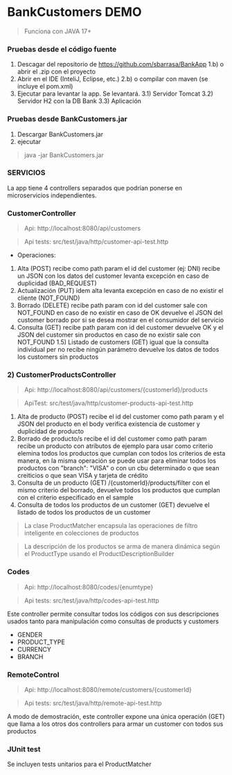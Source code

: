 # BankCustomers DEMO

>Funciona con JAVA 17+

### Pruebas desde el código fuente 
1) Descagar del repositorio de https://github.com/sbarrasa/BankApp
1.b) o abrir el .zip con el proyecto
2) Abrir en el IDE (InteliJ, Eclipse, etc.) 
2.b) o compilar con maven (se incluye el pom.xml)
3) Ejecutar para levantar la app. Se levantará.
3.1) Servidor Tomcat
3.2) Servidor H2 con la DB Bank
3.3) Aplicación

### Pruebas desde BankCustomers.jar
1) Descargar BankCustomers.jar
2) ejecutar 
> java -jar BankCustomers.jar


### SERVICIOS
La app tiene 4 controllers separados que podrían ponerse en microservicios independientes.

### CustomerController 
> Api: http://localhost:8080/api/customers

> Api tests: src/test/java/http/customer-api-test.http

* Operaciones:
1) Alta (POST)
recibe como path param el id del customer (ej: DNI)
recibe un JSON con los datos del customer
levanta excepción en caso de duplicidad (BAD_REQUEST)
2) Actualización (PUT)
idem alta
levanta excepción en caso de no existir el cliente (NOT_FOUND)
2) Borrado (DELETE)
recibe path param con id del customer
sale con NOT_FOUND en caso de no existir
en caso de OK devuelve el JSON del customer borrado por si se desea mostrar en el consumidor del servicio 
4) Consulta (GET)
recibe path param con id del customer
devuelve OK y el JSON del customer sin productos
en caso de no existir sale con NOT_FOUND
1.5) Listado de customers (GET)
igual que la consulta individual per no recibe ningún parámetro 
devuelve los datos de todos los customers sin productos

### 2) CustomerProductsController 
> Api: http://localhost:8080/api/customers/{customerId}/products

> ApiTest: src/test/java/http/customer-products-api-test.http

1) Alta de producto (POST)
recibe el id del customer como path param
y el JSON del producto en el body
verifica existencia de customer y duplicidad de producto
2) Borrado de producto/s
recibe el id del customer como path param
recibe un producto con atributos de ejemplo para usar como criterio
elemina todos los productos que cumplan con todos los criterios
de esta manera, en la misma operación 
se puede usar para eliminar todos los productos con "branch": "VISA" 
o con un cbu determinado o que sean creiticios o que sean VISA y tarjeta de crédito
3) Consulta de un producto (GET)
/{customerId}/products/filter 
con el mismo criterio del borrado, 
devuelve todos los productos que cumplan con el criterio especificado en el sample
4) Consulta de todos los productos de un customer (GET)
devuelve el listado de todos los productos de un customer
> La clase ProductMatcher encapsula las operaciones de filtro inteligente en colecciones de productos 

> La descripción de los productos se arma de manera dinámica según el ProductType 
usando el ProductDescriptionBuilder 

### Codes
> Api: http://localhost:8080/codes/{enumtype}

> Api tests: src/test/java/http/codes-api-test.http

Este controller permite consultar todos los códigos con sus descripciones
usados tanto para manipulación como consultas de products y customers

* GENDER
* PRODUCT_TYPE
* CURRENCY
* BRANCH

### RemoteControl
> Api: http://localhost:8080/remote/customers/{customerId}

> Api tests: src/test/java/http/remote-api-test.http

A modo de demostración, este controller expone una única operación (GET)
que llama a los otros dos controllers para armar un customer con todos sus productos



### JUnit test
Se incluyen tests unitarios para el ProductMatcher
